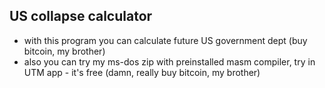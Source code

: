 ## US collapse calculator

- with this program you can calculate future US government dept (buy bitcoin, my brother)
- also you can try my ms-dos zip with preinstalled masm compiler, try in UTM app - it's free (damn, really buy bitcoin, my brother)
